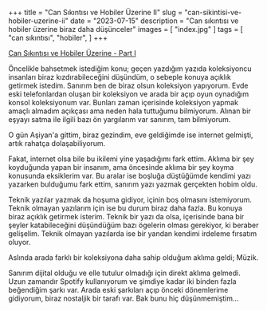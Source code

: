 +++
title = "Can Sıkıntısı ve Hobiler Üzerine II"
slug = "can-sikintisi-ve-hobiler-uzerine-ii"
date = "2023-07-15"
description = "Can sıkıntısı ve hobiler üzerine biraz daha düşünceler"
images = [ "index.jpg" ]
tags = [
  "can sıkıntısı",
  "hobiler",
]
+++

[Can Sıkıntısı ve Hobiler Üzerine - Part I](/blog/can-sikintisi-ve-hobiler-uzerine)

Öncelikle bahsetmek istediğim konu; geçen yazdığım yazıda koleksiyoncu insanları biraz kızdırabileceğini düşündüm, o sebeple konuya açıklık getirmek istedim. Sanırım ben de biraz olsun koleksiyon yapıyorum. Evde eski telefonlardan oluşan bir koleksiyon ve arada bir açıp oyun oynadığım konsol koleksiyonum var. Bunları zaman içerisinde koleksiyon yapmak amaçlı almadım açıkçası ama neden hala tuttuğumu bilmiyorum. Alınan bir eşyayı satma ile ilgili bazı ön yargılarım var sanırım, tam bilmiyorum.

O gün Aşiyan'a gittim, biraz gezindim, eve geldiğimde ise internet gelmişti, artık rahatça dolaşabiliyorum.

Fakat, internet olsa bile bu ikilemi yine yaşadığımı fark ettim. Aklıma bir şey koyduğunda yapan bir insanım, ama öncesinde aklıma bir şey koyma konusunda eksiklerim var. Bu aralar ise boşluğa düştüğümde kendimi yazı yazarken bulduğumu fark ettim, sanırım yazı yazmak gerçekten hobim oldu.

Teknik yazılar yazmak da hoşuma gidiyor, içinin boş olmasını istemiyorum. Teknik olmayan yazılarım için ise bu durum biraz daha fazla. Bu konuya biraz açıklık getirmek isterim. Teknik bir yazı da olsa, içerisinde bana bir şeyler katabileceğini düşündüğüm bazı ögelerin olması gerekiyor, ki beraber gelişelim. Teknik olmayan yazılarda ise bir yandan kendimi irdeleme fırsatım oluyor.

Aslında arada farklı bir koleksiyona daha sahip olduğum aklıma geldi; Müzik.

Sanırım dijital olduğu ve elle tutulur olmadığı için direkt aklıma gelmedi. Uzun zamandır Spotify kullanıyorum ve şimdiye kadar iki binden fazla beğendiğim şarkı var. Arada eski şarkıları açıp önceki dönemlerime gidiyorum, biraz nostaljik bir tarafı var. Bak bunu hiç düşünmemiştim...